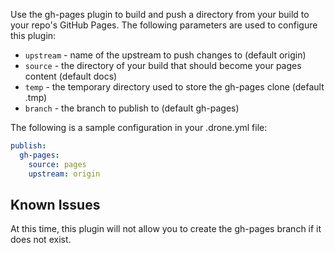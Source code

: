 Use the gh-pages plugin to build and push a directory from your build to your repo's GitHub Pages.
The following parameters are used to configure this plugin:

* `upstream` - name of the upstream to push changes to (default origin)
* `source` - the directory of your build that should become your pages content (default docs)
* `temp` - the temporary directory used to store the gh-pages clone (default .tmp)
* `branch` - the branch to publish to (default gh-pages)

The following is a sample configuration in your .drone.yml file:

```yaml
publish:
  gh-pages:
    source: pages
    upstream: origin
```

## Known Issues

At this time, this plugin will not allow you to create the gh-pages branch if it does not exist.
